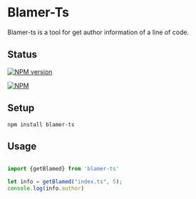 Blamer-Ts
======

Blamer-ts is a tool for get author information of a line of code.

Status
------
[![NPM version](https://badge.fury.io/js/blamer.svg)](http://badge.fury.io/js/blamer-ts)

[![NPM](https://nodei.co/npm/blamer.png?downloads=true&downloadRank=true&stars=true)](https://nodei.co/npm/blamer-ts/)

Setup
-----

    npm install blamer-ts

Usage
-----

```typescript

import {getBlamed} from 'blamer-ts'

let info = getBlamed("index.ts", 5);
console.log(info.author)

```